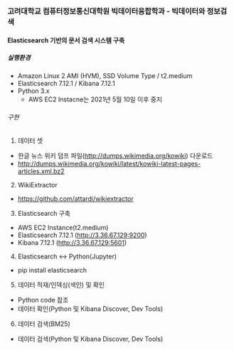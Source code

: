 ### 고려대학교 컴퓨터정보통신대학원 빅데이터융합학과 - 빅데이터와 정보검색
#### Elasticsearch 기반의 문서 검색 시스템 구축

##### 실행환경
- Amazon Linux 2 AMI (HVM), SSD Volume Type / t2.medium
- Elasticsearch 7.12.1 / Kibana 7.12.1
- Python 3.x
  * AWS EC2 Instacne는 2021년 5월 10일 이후 중지
 
###### 구현
1) 데이터 셋
- 한글 뉴스 위키 덤프 파일(http://dumps.wikimedia.org/kowiki) 다운로드
- http://dumps.wikimedia.org/kowiki/latest/kowiki-latest-pages-articles.xml.bz2


2) WikiExtractor
- https://github.com/attardi/wikiextractor


3) Elasticsearch 구축
- AWS EC2 Instance(t2.medium)
- Elasticsearch 7.12.1 (http://3.36.67.129:9200)
- Kibana 7.12.1 (http://3.36.67.129:5601)
 
 
4) Elasticsearch ↔ Python(Jupyter)
- pip install elasticsearch
 
 
5) 데이터 적재/인덱싱(색인) 및 확인
- Python code 참조
- 데이터 확인(Python 및 Kibana Discover, Dev Tools)


6) 데이터 검색(BM25)
- 데이터 검색(Python 및 Kibana Discover, Dev Tools)

